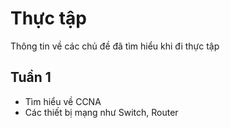 # Thực tập
Thông tin về các chủ đề đã tìm hiểu khi đi thực tập
## Tuần 1
- Tìm hiểu về CCNA
- Các thiết bị mạng như Switch, Router
